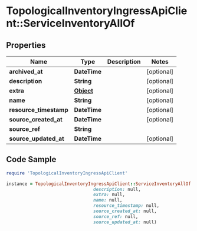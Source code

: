 # TopologicalInventoryIngressApiClient::ServiceInventoryAllOf

## Properties

Name | Type | Description | Notes
------------ | ------------- | ------------- | -------------
**archived_at** | **DateTime** |  | [optional] 
**description** | **String** |  | [optional] 
**extra** | [**Object**](.md) |  | [optional] 
**name** | **String** |  | [optional] 
**resource_timestamp** | **DateTime** |  | [optional] 
**source_created_at** | **DateTime** |  | [optional] 
**source_ref** | **String** |  | 
**source_updated_at** | **DateTime** |  | [optional] 

## Code Sample

```ruby
require 'TopologicalInventoryIngressApiClient'

instance = TopologicalInventoryIngressApiClient::ServiceInventoryAllOf.new(archived_at: null,
                                 description: null,
                                 extra: null,
                                 name: null,
                                 resource_timestamp: null,
                                 source_created_at: null,
                                 source_ref: null,
                                 source_updated_at: null)
```


